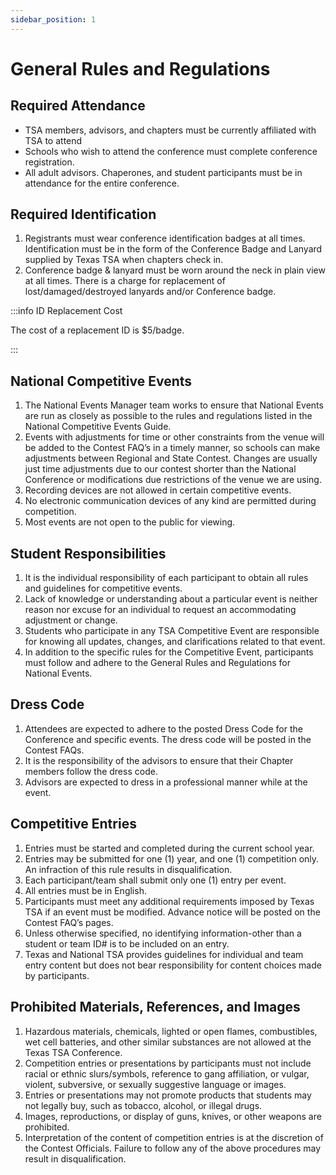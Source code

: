 ```yaml
---
sidebar_position: 1
---
```


# General Rules and Regulations

## Required Attendance

- TSA members, advisors, and chapters must be currently affiliated with TSA to attend
- Schools who wish to attend the conference must complete conference registration.
- All adult advisors. Chaperones, and student participants must be in attendance for the entire conference.

## Required Identification

1. Registrants must wear conference identification badges at all times. Identification must be in the form of the Conference Badge and Lanyard supplied by Texas TSA when chapters check in.
2. Conference badge & lanyard must be worn around the neck in plain view at all times. There is a charge for replacement of lost/damaged/destroyed lanyards and/or Conference badge.

:::info ID Replacement Cost

The cost of a replacement ID is $5/badge.

:::

## National Competitive Events

1. The National Events Manager team works to ensure that National Events are run as closely as possible to the rules and regulations listed in the National Competitive Events Guide.
2. Events with adjustments for time or other constraints from the venue will be added to the Contest FAQ’s in a timely manner, so schools can make adjustments between Regional and State Contest. Changes are usually just time adjustments due to our contest shorter than the National Conference or modifications due restrictions of the venue we are using.
3. Recording devices are not allowed in certain competitive events.
4. No electronic communication devices of any kind are permitted during competition.
5. Most events are not open to the public for viewing.

## Student Responsibilities

1. It is the individual responsibility of each participant to obtain all rules and guidelines for competitive events.
2. Lack of knowledge or understanding about a particular event is neither reason nor excuse for an individual to request an accommodating adjustment or change.
3. Students who participate in any TSA Competitive Event are responsible for knowing all updates, changes, and clarifications related to that event.
4. In addition to the specific rules for the Competitive Event, participants must follow and adhere to the General Rules and Regulations for National Events.

## Dress Code

1. Attendees are expected to adhere to the posted Dress Code for the Conference and specific events. The dress code will be posted in the Contest FAQs.
2. It is the responsibility of the advisors to ensure that their Chapter members follow the dress code.
3. Advisors are expected to dress in a professional manner while at the event.

## Competitive Entries

1. Entries must be started and completed during the current school year.
2. Entries may be submitted for one (1) year, and one (1) competition only. An infraction of this rule results in disqualification.
3. Each participant/team shall submit only one (1) entry per event.
4. All entries must be in English.
5. Participants must meet any additional requirements imposed by Texas TSA if an event must be modified. Advance notice will be posted on the Contest FAQ’s pages.
6. Unless otherwise specified, no identifying information-other than a student or team ID# is to be included on an entry.
7. Texas and National TSA provides guidelines for individual and team entry content but does not bear responsibility for content choices made by participants.

## Prohibited Materials, References, and Images

1. Hazardous materials, chemicals, lighted or open flames, combustibles, wet cell batteries, and other similar substances are not allowed at the Texas TSA Conference.
2. Competition entries or presentations by participants must not include racial or ethnic slurs/symbols, reference to gang affiliation, or vulgar, violent, subversive, or sexually suggestive language or images.
3. Entries or presentations may not promote products that students may not legally buy, such as tobacco, alcohol, or illegal drugs.
4. Images, reproductions, or display of guns, knives, or other weapons are prohibited.
5. Interpretation of the content of competition entries is at the discretion of the Contest Officials. Failure to follow any of the above procedures may result in disqualification.
